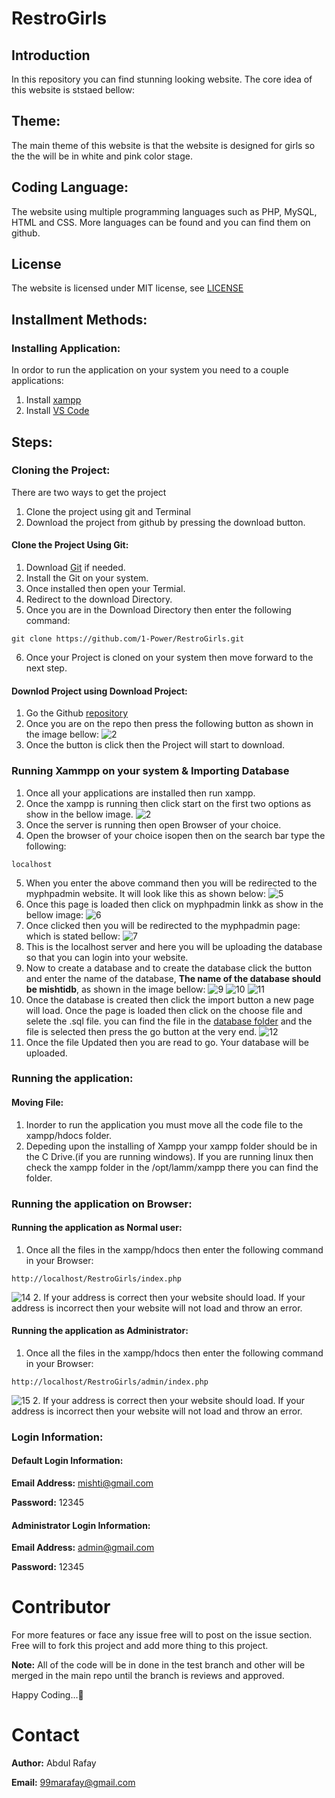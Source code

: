 # RestroGirls
## Introduction
In this repository you can find stunning looking website. The core idea of this website is ststaed bellow:

## Theme:
The main theme of this website is that the website is designed for girls so the the will be in white and pink color stage. 

## Coding Language:
The website using multiple programming languages such as PHP, MySQL, HTML and CSS. More languages can be found and you can find them on github.

## License
The website is licensed under MIT license, see [LICENSE](./LICENSE)

## Installment Methods:
### Installing Application:
In ordor to run the application on your system you need to a couple applications:
1. Install [xampp](https://www.apachefriends.org/download.html)
2. Install [VS Code](https://code.visualstudio.com/download)

## Steps:
### Cloning the Project: 
There are two ways to get the project 
1. Clone the project using git and Terminal
2. Download the project from github by pressing the download button.

#### Clone the Project Using Git:
1. Download [Git](https://git-scm.com/downloads) if needed.
2. Install the Git on your system.
3. Once installed then open your Termial.
4. Redirect to the download Directory.
5. Once you are in the Download Directory then enter the following command:
```
git clone https://github.com/1-Power/RestroGirls.git
```
6. Once your Project is cloned on your system then move forward to the next step.

#### Downlod Project using Download Project:
1. Go the Github [repository](https://github.com/1-Power/RestroGirls.git)
2. Once you are on the repo then press the following button as shown in the image bellow:
![2](./images/Clone-Repo.png)
3. Once the button is click then the Project will start to download.

### Running Xammpp on your system & Importing Database
1. Once all your applications are installed then run xampp. 
2. Once the xampp is running then click start on the first two options as show in the bellow image.
![2](https://user-images.githubusercontent.com/82662797/197410059-99b629d5-cab0-4878-b0bc-15f618bdb7e1.png)
3. Once the server is running then open Browser of your choice.
4. Open the browser of your choice isopen then on the search bar type the following: 
```
localhost 
```
5. When you enter the above command then you will be redirected to the myphpadmin website. It will look like this as shown below:
![5](https://user-images.githubusercontent.com/82662797/197410375-dfb98964-029e-4b87-a7c4-1db1ea635222.png)
6. Once this page is loaded then click on myphpadmin linkk as show in the bellow image:
![6](./images/6.png)
7. Once clicked then you will be redirected to the myphpadmin page: which is stated bellow:
![7](./images/7.png)
8. This is the localhost server and here you will be uploading the database so that you can login into your website.
9. Now to create a database and to create the database click the button and enter the name of the database, **The name of the database should be mishtidb**, as shown in the image bellow:
![9](./images/9.png)
![10](./images/10.png)
![11](./images/10%20%26%2011.png)
10. Once the database is created then click the import button a new page will load. Once the page is loaded then click on the choose file and selete the .sql file. you can find the file in the [database folder](./database/mishtidb.sql) and the file is selected then press the go button at the very end. 
![12](./images/12.png)
11. Once the file Updated then you are read to go. Your database will be uploaded.

### Running the application:
#### Moving File:
1. Inorder to run the application you must move all the code file to the xampp/hdocs folder.
2. Depeding upon the installing of Xampp your xampp folder should be in the C Drive.(if you are running windows). If you are running linux then check the xampp folder in the /opt/lamm/xampp there you can find the folder.
### Running the application on Browser:
#### Running the application as Normal user:
1. Once all the files in the xampp/hdocs then enter the following command in your Browser: 
```
http://localhost/RestroGirls/index.php
```
![14](./images/normal-user.png)
2. If your address is correct then your website should load. If your address is incorrect then your website will not load and throw an error.
#### Running the application as Administrator:

1. Once all the files in the xampp/hdocs then enter the following command in your Browser: 
```
http://localhost/RestroGirls/admin/index.php
```
![15](./images/admin-user.png)
2. If your address is correct then your website should load. If your address is incorrect then your website will not load and throw an error.

### Login Information:
#### Default Login Information:
**Email Address:** mishti@gmail.com

**Password:** 12345

#### Administrator Login Information:
**Email Address:** admin@gmail.com

**Password:** 12345

# Contributor
For more features or face any issue free will to post on the issue section. Free will to fork this project and add more thing to this project.

**Note:**
All of the code will be in done in the test branch and other will be merged in the main repo until the branch is reviews and approved.

Happy Coding…👋
# Contact
**Author:** Abdul Rafay

**Email:** [99marafay@gmail.com](mailto:99marafay@gmail.com)